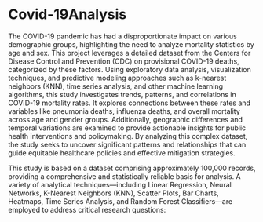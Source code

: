 # Covid-19Analysis

The COVID-19 pandemic has had a disproportionate impact on various demographic groups, highlighting the need to analyze mortality statistics by age and sex. This project leverages a detailed dataset from the Centers for Disease Control and Prevention (CDC) on provisional COVID-19 deaths, categorized by these factors. 
Using exploratory data analysis, visualization techniques, and predictive modeling approaches such as k-nearest neighbors (KNN), time series analysis, and other machine learning algorithms, this study investigates trends, patterns, and correlations in COVID-19 mortality rates. 
It explores connections between these rates and variables like pneumonia deaths, influenza deaths, and overall mortality across age and gender groups. Additionally, geographic differences and temporal variations are examined to provide actionable insights for public health interventions and policymaking. 
By analyzing this complex dataset, the study seeks to uncover significant patterns and relationships that can guide equitable healthcare policies and effective mitigation strategies.

This study is based on a dataset comprising approximately 100,000 records, providing a comprehensive and statistically reliable basis for analysis. A variety of analytical techniques—including Linear Regression, Neural Networks, K-Nearest Neighbors (KNN), Scatter Plots, Bar Charts, Heatmaps, Time Series Analysis, and Random Forest Classifiers—are employed to address critical research questions:
